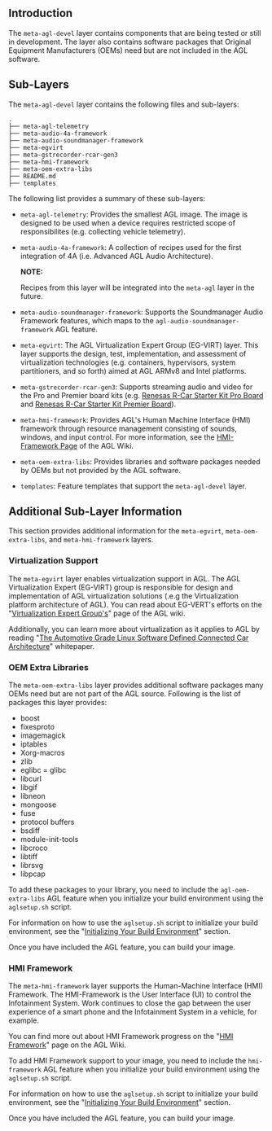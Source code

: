 ## Introduction

The `meta-agl-devel` layer contains components that are being tested or
still in development.
The layer also contains software packages that Original Equipment
Manufacturers (OEMs) need but are not included in the AGL software.

## Sub-Layers

The `meta-agl-devel` layer contains the following files and sub-layers:

```
.
├── meta-agl-telemetry
├── meta-audio-4a-framework
├── meta-audio-soundmanager-framework
├── meta-egvirt
├── meta-gstrecorder-rcar-gen3
├── meta-hmi-framework
├── meta-oem-extra-libs
├── README.md
├── templates
```

The following list provides a summary of these sub-layers:

* `meta-agl-telemetry`: Provides the smallest AGL image.
  The image is designed to be used when a device requires restricted
  scope of responsibilites (e.g. collecting vehicle telemetry).

* `meta-audio-4a-framework`: A collection of recipes used for the
  first integration of 4A (i.e. Advanced AGL Audio Architecture).

  <!--section-note-->
  **NOTE:**

  Recipes from this layer will be integrated into the
 `meta-agl` layer in the future.
  <!--end-section-note-->

* `meta-audio-soundmanager-framework`: Supports the Soundmanager
  Audio Framework features, which maps to the `agl-audio-soundmanager-framework`
  AGL feature.

* `meta-egvirt`: The AGL Virtualization Expert Group (EG-VIRT) layer.
  This layer supports the design, test, implementation, and assessment
  of virtualization technologies (e.g. containers, hypervisors, system
  partitioners, and so forth) aimed at AGL ARMv8 and Intel platforms.

* `meta-gstrecorder-rcar-gen3`: Supports streaming audio and video for
  the Pro and Premier board kits (e.g.
  [Renesas R-Car Starter Kit Pro Board](https://www.elinux.org/R-Car/Boards/M3SK)
  and
  [Renesas R-Car Starter Kit Premier Board](https://www.elinux.org/R-Car/Boards/H3SK)).

* `meta-hmi-framework`: Provides AGL's Human Machine Interface (HMI) framework
  through resource management consisting of sounds, windows, and input control.
  For more information, see the
  [HMI-Framework Page](https://wiki.automotivelinux.org/hmiframework) of the
  AGL Wiki.

* `meta-oem-extra-libs`: Provides libraries and software packages needed by
  OEMs but not provided by the AGL software.

* `templates`: Feature templates that support the `meta-agl-devel` layer.

## Additional Sub-Layer Information

This section provides additional information for the `meta-egvirt`,
`meta-oem-extra-libs`, and `meta-hmi-framework` layers.

### Virtualization Support

The `meta-egvirt` layer enables virtualization support in AGL.
The AGL Virtualization Expert (EG-VIRT) group is responsible
for design and implementation of AGL virtualization solutions
(.e.g the Virtualization platform architecture of AGL).
You can read about EG-VERT's efforts on the
"[Virtualization Expert Group's](https://wiki.automotivelinux.org/eg-virt)"
page of the AGL wiki.

Additionally, you can learn more about virtualization as it applies to AGL
by reading
"[The Automotive Grade Linux Software Defined Connected Car Architecture](https://www.automotivelinux.org/wp-content/uploads/sites/4/2018/06/agl_software_defined_car_jun18.pdf)"
whitepaper.

### OEM Extra Libraries

The `meta-oem-extra-libs` layer provides additional software packages many OEMs need
but are not part of the AGL source.
Following is the list of packages this layer provides:

 * boost
 * fixesproto
 * imagemagick
 * iptables
 * Xorg-macros
 * zlib
 * eglibc = glibc
 * libcurl
 * libgif
 * libneon
 * mongoose
 * fuse
 * protocol buffers
 * bsdiff
 * module-init-tools
 * libcroco
 * libtiff
 * librsvg
 * libpcap

To add these packages to your library, you need to include the
`agl-oem-extra-libs` AGL feature when you initialize your build
environment using the `aglsetup.sh` script.

For information on how to use the `aglsetup.sh` script to initialize
your build environment, see the
"[Initializing Your Build Environment](../getting_started/reference/getting-started/image-workflow-initialize-build-environment.html)"
section.

Once you have included the AGL feature, you can build your image.

### HMI Framework

The `meta-hmi-framework` layer supports the Human-Machine Interface (HMI) Framework.
The HMI-Framework is the User Interface (UI) to control the Infotainment System.
Work continues to close the gap between the user experience of a smart phone
and the Infotainment System in a vehicle, for example.

You can find more out about HMI Framework progress on the
"[HMI Framework](https://wiki.automotivelinux.org/hmiframework)" page on the AGL Wiki.

To add HMI Framework support to your image, you need to include the
`hmi-framework` AGL feature when you initialize your build
environment using the `aglsetup.sh` script.

For information on how to use the `aglsetup.sh` script to initialize
your build environment, see the
"[Initializing Your Build Environment](../getting_started/reference/getting-started/image-workflow-initialize-build-environment.html)"
section.

Once you have included the AGL feature, you can build your image.
